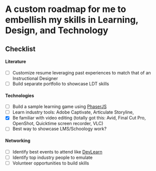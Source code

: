 # A custom roadmap for me to embellish my skills in Learning, Design, and Technology


## Checklist
#### Literature
-[ ] Customize resume leveraging past experiences to match that of an Instructional Designer
-[ ] Build separate portfolio to showcase LDT skills

#### Technologies
-[ ] Build a sample learning game using [PhaserJS](https://phaser.io/)
-[ ] Learn industry tools: Adobe Captivate, Articulate Storyline, 
-[x] Be familiar with video editing (totally got this: Avid, Final Cut Pro, OpenShot, Quicktime screen recorder, VLC)
-[ ] Best way to showcase LMS/Schoology work?

#### Networking
-[ ] Identify best events to attend like [DevLearn]()
-[ ] Identify top industry people to emulate
-[ ] Volunteer opportunities to build skills
